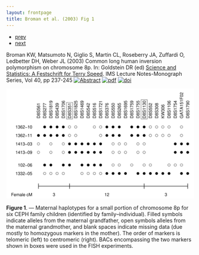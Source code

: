 ```yaml
---
layout: frontpage
title: Broman et al. (2003) Fig 1
---
```


<div class="navbar">
  <div class="navbar-inner">
      <ul class="nav">
          <li><a href="rigenome_fig6.html">prev</a></li>
          <li><a href="preCCprob_tabS13.html">next</a></li>
      </ul>
  </div>
</div>

Broman KW, Matsumoto N, Giglio S, Martin CL, Roseberry JA, Zuffardi
O, Ledbetter DH, Weber JL (2003) Common long human inversion
polymorphism on chromosome 8p.  In: Goldstein DR (ed)
[Science and Statistics: A Festschrift for Terry Speed](https://projecteuclid.org/euclid.lnms/1215091126).
IMS Lecture Notes-Monograph Series, Vol 40, pp 237-245
[![Abstract](../icons16/pubmed-icon.png)](https://www.biostat.wisc.edu/~kbroman/publications/inver_abstract.html)
[![pdf](../icons16/pdf-icon.png)](../pdfs/inversion.pdf)
[![doi](../icons16/doi-icon.png)](https://doi.org/10/c82jqz)

![Broman et al. (2003) Fig 1](../bigpublpics/inversion_fig1_lg.png)

**Figure 1**. &mdash; Maternal haplotypes for a small portion of chromosome 8p
for six CEPH family children (identified by
family&ndash;individual). Filled symbols indicate alleles from the
maternal grandfather, open symbols alleles from the maternal
grandmother, and blank spaces indicate missing data (due mostly to
homozygous markers in the mother). The order of markers is telomeric
(left) to centromeric (right). BACs encompassing the two markers shown
in boxes were used in the FISH experiments.
